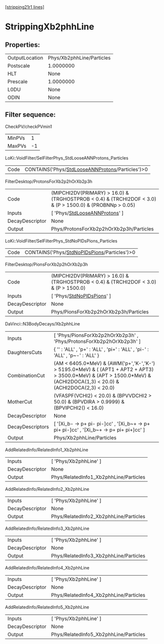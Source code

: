 [[stripping21r1 lines]](./stripping21r1-index)

# StrippingXb2phhLine

## Properties:

|                |                           |
|----------------|---------------------------|
| OutputLocation | Phys/Xb2phhLine/Particles |
| Postscale      | 1.0000000                 |
| HLT            | None                      |
| Prescale       | 1.0000000                 |
| L0DU           | None                      |
| ODIN           | None                      |

## Filter sequence:

CheckPV/checkPVmin1

|        |     |
|--------|-----|
| MinPVs | 1   |
| MaxPVs | -1  |

LoKi::VoidFilter/SelFilterPhys_StdLooseANNProtons_Particles

|      |                                                                                                        |
|------|--------------------------------------------------------------------------------------------------------|
| Code | CONTAINS('Phys/[StdLooseANNProtons](./stripping21r1-commonparticles-stdlooseannprotons)/Particles')\>0 |

FilterDesktop/ProtonsForXb2p2hOrXb2p3h

|                 |                                                                                                              |
|-----------------|--------------------------------------------------------------------------------------------------------------|
| Code            | (MIPCHI2DV(PRIMARY) \> 16.0) & (TRGHOSTPROB \< 0.4) & (TRCHI2DOF \< 3.0) & (P \> 1500.0) & (PROBNNp \> 0.05) |
| Inputs          | [ 'Phys/[StdLooseANNProtons](./stripping21r1-commonparticles-stdlooseannprotons)' ]                        |
| DecayDescriptor | None                                                                                                         |
| Output          | Phys/ProtonsForXb2p2hOrXb2p3h/Particles                                                                      |

LoKi::VoidFilter/SelFilterPhys_StdNoPIDsPions_Particles

|      |                                                                                                |
|------|------------------------------------------------------------------------------------------------|
| Code | CONTAINS('Phys/[StdNoPIDsPions](./stripping21r1-commonparticles-stdnopidspions)/Particles')\>0 |

FilterDesktop/PionsForXb2p2hOrXb2p3h

|                 |                                                                                          |
|-----------------|------------------------------------------------------------------------------------------|
| Code            | (MIPCHI2DV(PRIMARY) \> 16.0) & (TRGHOSTPROB \< 0.4) & (TRCHI2DOF \< 3.0) & (P \> 1500.0) |
| Inputs          | [ 'Phys/[StdNoPIDsPions](./stripping21r1-commonparticles-stdnopidspions)' ]            |
| DecayDescriptor | None                                                                                     |
| Output          | Phys/PionsForXb2p2hOrXb2p3h/Particles                                                    |

DaVinci::N3BodyDecays/Xb2phhLine

|                  |                                                                                                                                                                                  |
|------------------|----------------------------------------------------------------------------------------------------------------------------------------------------------------------------------|
| Inputs           | [ 'Phys/PionsForXb2p2hOrXb2p3h' , 'Phys/ProtonsForXb2p2hOrXb2p3h' ]                                                                                                            |
| DaughtersCuts    | { '' : 'ALL' , 'p+' : 'ALL' , 'pi+' : 'ALL' , 'pi-' : 'ALL' , 'p~-' : 'ALL' }                                                                                                    |
| CombinationCut   | (AM \< 6405.0\*MeV) & (AWM('p+','K-','K-') \> 5195.0\*MeV) & ( (APT1 + APT2 + APT3) \> 3500.0\*MeV) & (APT \> 1500.0\*MeV) & (ACHI2DOCA(1,3) \< 20.0) & (ACHI2DOCA(2,3) \< 20.0) |
| MotherCut        | (VFASPF(VCHI2) \< 20.0) & (BPVVDCHI2 \> 50.0) & (BPVDIRA \> 0.9999) & (BPVIPCHI2() \< 16.0)                                                                                      |
| DecayDescriptor  | None                                                                                                                                                                             |
| DecayDescriptors | [ '[Xi_b- -\> p+ pi- pi-]cc' , '[Xi_b~+ -\> p+ pi+ pi-]cc' , '[Xi_b~+ -\> p+ pi+ pi+]cc' ]                                                                               |
| Output           | Phys/Xb2phhLine/Particles                                                                                                                                                        |

AddRelatedInfo/RelatedInfo1_Xb2phhLine

|                 |                                        |
|-----------------|----------------------------------------|
| Inputs          | [ 'Phys/Xb2phhLine' ]                |
| DecayDescriptor | None                                   |
| Output          | Phys/RelatedInfo1_Xb2phhLine/Particles |

AddRelatedInfo/RelatedInfo2_Xb2phhLine

|                 |                                        |
|-----------------|----------------------------------------|
| Inputs          | [ 'Phys/Xb2phhLine' ]                |
| DecayDescriptor | None                                   |
| Output          | Phys/RelatedInfo2_Xb2phhLine/Particles |

AddRelatedInfo/RelatedInfo3_Xb2phhLine

|                 |                                        |
|-----------------|----------------------------------------|
| Inputs          | [ 'Phys/Xb2phhLine' ]                |
| DecayDescriptor | None                                   |
| Output          | Phys/RelatedInfo3_Xb2phhLine/Particles |

AddRelatedInfo/RelatedInfo4_Xb2phhLine

|                 |                                        |
|-----------------|----------------------------------------|
| Inputs          | [ 'Phys/Xb2phhLine' ]                |
| DecayDescriptor | None                                   |
| Output          | Phys/RelatedInfo4_Xb2phhLine/Particles |

AddRelatedInfo/RelatedInfo5_Xb2phhLine

|                 |                                        |
|-----------------|----------------------------------------|
| Inputs          | [ 'Phys/Xb2phhLine' ]                |
| DecayDescriptor | None                                   |
| Output          | Phys/RelatedInfo5_Xb2phhLine/Particles |
